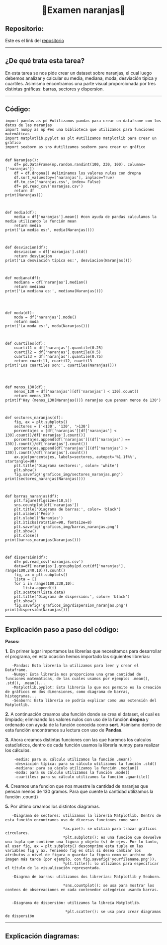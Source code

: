 <h1 align="center">	🍊Examen naranjas🍊</h1>

<h2>Repositorio:</h2>

Este es el link del [repositorio](https://github.com/albabernal03/Examen_naranjas)

***
<h2>¿De qué trata esta tarea?</h2>

En esta tarea se nos pide crear un dataset sobre naranjas, el cual luego debemos analizar y calcular su media, mediana, moda, desviación tipica y cuartiles. Asimismo encontramos una parte visual proporcionada por tres distintas gráficas: barras, sectores y dispersion.

***

<h2>Código:</h2>

```
import pandas as pd #utilizamos pandas para crear un dataframe con los datos de las naranjas
import numpy as np #es una biblioteca que utilizamos para funciones matemáticas
import matplotlib.pyplot as plt #utilizamos matplotlib para crear un gráfico
import seaborn as sns #utilizamos seaborn para crear un gráfico


def Naranjas():
    df= pd.DataFrame(np.random.randint(100, 230, 100), columns=['naranjas'])
    df = df.dropna() #eliminamos los valores nulos con dropna
    df.sort_values(by=['naranjas'], inplace=True)
    df.to_csv('naranjas.csv', index= False)
    df= pd.read_csv('naranjas.csv')
    return df
print(Naranjas())



def media(df):
    media = df['naranjas'].mean() #con ayuda de pandas calculamos la media utilizando la función mean
    return media
print('La media es:', media(Naranjas()))



def desviacion(df):
    desviacion = df['naranjas'].std()
    return desviacion
print('La desviación típica es:', desviacion(Naranjas()))



def mediana(df):
    mediana = df['naranjas'].median()
    return mediana
print('La mediana es:', mediana(Naranjas()))




def moda(df):
    moda = df['naranjas'].mode()
    return moda
print('La moda es:', moda(Naranjas()))



def cuartiles(df):
    cuartil1 = df['naranjas'].quantile(0.25)
    cuartil2 = df['naranjas'].quantile(0.5)
    cuartil3 = df['naranjas'].quantile(0.75)
    return cuartil1, cuartil2, cuartil3
print('Los cuartiles son:', cuartiles(Naranjas()))




def menos_130(df):
    menos_130 = df['naranjas'][df['naranjas'] < 130].count()
    return menos_130
print(f'Hay {menos_130(Naranjas())} naranjas que pensan menos de 130')



def sectores_naranjas(df):
    fig, ax = plt.subplots()
    sectores = ['<130', '130', '>130']
    porcentajes = [df['naranjas'][df['naranjas'] < 130].count()/df['naranjas'].count()]
    porcentajes.append(df['naranjas'][(df['naranjas'] == 130)].count()/df['naranjas'].count())
    porcentajes.append(df['naranjas'][(df['naranjas'] > 130)].count()/df['naranjas'].count())
    ax.pie(porcentajes, labels=sectores, autopct='%1.1f%%', startangle=90)
    plt.title('Diagrama sectores:', color= 'white')
    plt.show()
    fig.savefig('graficos_img/sectores_naranjas.png')
print(sectores_naranjas(Naranjas()))



def barras_naranjas(df):
    plt.figure(figsize=(10,5))
    sns.countplot(df['naranjas'])
    plt.title('Diagrama de barras:', color= 'black')
    plt.xlabel('Peso')
    plt.ylabel('Naranjas')
    plt.xticks(rotation=90, fontsize=8)
    plt.savefig('graficos_img/barras_naranjas.png')  
    plt.show()
    plt.close()
print(barras_naranjas(Naranjas()))



def dispersión(df):
    df= pd.read_csv('naranjas.csv')
    data=df['naranjas'].groupby(pd.cut(df['naranjas'], range(100,240,10))).count()
    fig, ax = plt.subplots()
    lista = []
    for i in range(100,230,10):
        lista.append(i)
    plt.scatter(lista,data)
    plt.title('Diagrama de dispersión:', color= 'black')         
    plt.show()
    fig.savefig('graficos_img/dispersion_naranjas.png')
print(dispersión(Naranjas()))

```
***

<h2>Explicación paso a paso del código:</h2>

**Pasos:**

**1.** En primer lugar importamos las librerías que necesitamos para desarrollar el programa, en esta ocasión hemos importado las siguientes librerias:

       -Pandas: Esta librería la utilizamos para leer y crear el Dataframe.
       -Numpy: Esta librería nos proporciona una gran cantidad de funciones matemáticas, de las cuales usamos por ejemplo: .mean(), .std(), .mean()...
       -Matplotlib.pyplot: Esta librería lo que nos permite es la creación de gráficos en dos dimensiones, como diagrama de barras, histogramas...
       -Seaborn: Esta libreria se podría explicar como una extensión del Matplotlib.
 
 **2.** A continuación creamos uba función donde se crea el dataset, el cual es limpiado; eliminando los valores nulos con uso de la función **dropna** y ordenado con ayuda de la función conocida como **sort**. Asimismo dentro de esta función encontramos su lectura con uso de **Pandas**.
 
 **3.** Ahora creamos distintas funciones con las que haremos los calculos estadísticos, dentro de cada función usamos la librería numpy para realizar los cálculos.
 
        -media: para su cálculo utilizamos la función .mean()
        -desviación típica: para su cálculo utilizamos la función .std()
        -mediana: para su cáculo utilizamos la función .median()
        -moda: para su cálculo utilizamos la función .mode()
        -cuartiles: para su cálculo utilizamos la función .quantile()

**4.** Creamos una funcion que nos muestre la cantidad de naranjas que pensan menos de 130 gramos. Para que cuente la cantidad utilizamos la función .count()

**5.** Por último creamos los distintos diagramas.
       
       -Diagrama de sectores: utilizamos la librería Matplotlib. Dentro de esta función encontramos uso de diversas funciones como son:
       
                              *ax.pie(): se utiliza para trazar gráficos circulares.
                              *plt.subplots(): es una función que devuelve una tupla que contiene una figura y objeto (s) de ejes. Por lo tanto, al usar fig, ax = plt.subplots() descomprime esta tupla en las variables fig y ax. Teniendo fig es útil si desea cambiar los atributos a nivel de figura o guardar la figura como un archivo de imagen más tarde (por ejemplo, con fig.savefig('yourfilename.png')).
                              *plt.title(): lo utlizamos para especificar el título de la visualización representada.
    
       -Diagrma de barras: utilizamos dos librerías: Matplotlib y Seaborn.
                           
                              *sns.countplot(): se usa para mostrar los conteos de observaciones en cada contenedor categórico usando barras.
                             
       
       -Diagrama de dispersión: utilizamos la libreía Matplotlib.
       
                               *plt.scatter(): se usa para crear diagramas de dispersión

***
       
 <h2>Explicación diagramas:</h2>
